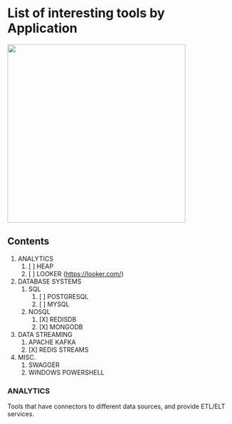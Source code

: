 # List of interesting tools by Application

<img src="https://octodex.github.com/images/privateinvestocat.jpg" width="400" height="400">

## Contents

1. ANALYTICS
    1. [ ] HEAP
    2. [ ] LOOKER (https://looker.com/)
2. DATABASE SYSTEMS
    1. SQL
        1. [ ] POSTGRESQL
        2. [ ] MYSQL
    2. NOSQL
        1. [X] REDISDB
        2. [X] MONGODB
3. DATA STREAMING
    1. APACHE KAFKA
    2. [X] REDIS STREAMS
4. MISC.
    1. SWAGGER
    2. WINDOWS POWERSHELL

<h3>ANALYTICS</h3>
Tools that have connectors to different data sources, and provide ETL/ELT services.


